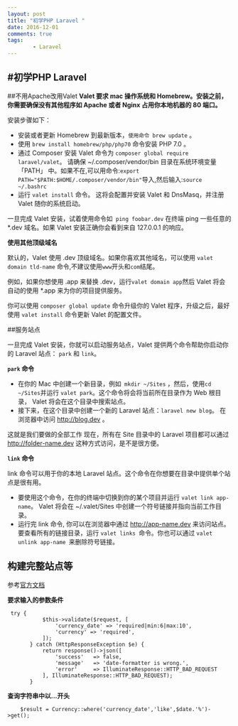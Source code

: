 ```yaml
---
layout: post
title: "初学PHP Laravel "
date: 2016-12-01
comments: true
tags: 
        - Laravel
---
```

#初学PHP Laravel
---

##不用Apache改用Valet
**Valet 要求 mac 操作系统和 Homebrew。安装之前，你需要确保没有其他程序如 Apache 或者 Nginx 占用你本地机器的 80 端口。**

 安装步骤如下：

 - 安装或者更新 Homebrew 到最新版本，```使用命令 brew update``` 。
 - 使用 ```brew install homebrew/php/php70``` 命令安装 PHP 7.0 。
 - 通过 Composer 安装 Valet 命令为 ```composer global require laravel/valet```。 请确保 ~/.composer/vendor/bin 目录在系统环境变量 「PATH」 中。如果不在,可以用命令:```export PATH="$PATH:$HOME/.composer/vendor/bin"```导入,然后输入:```source ~/.bashrc```
 - 运行 ```valet install``` 命令。 这将会配置并安装 Valet 和 DnsMasq，并注册 Valet 随你的系统启动。

一旦完成 Valet 安装，试着使用命令如``` ping foobar.dev``` 在终端 ping 一些任意的*.dev 域名。如果 Valet 安装正确你会看到来自 127.0.0.1 的响应。

**使用其他顶级域名**

默认的，Valet 使用 .dev 顶级域名。如果你喜欢其他域名，可以使用 ```valet domain tld-name``` 命令,不建议使用```www```开头和```com```结尾。

例如，如果你想使用 .app 来替换 .dev，运行``` valet domain app ```然后 Valet 将会自动的使用 *.app 来为你的项目提供服务。

你可以使用 ```composer global update``` 命令升级你的 Valet 程序，升级之后，最好使用 ```valet install``` 命令更新 Valet 的配置文件。

##服务站点

一旦完成 Valet 安装，你就可以启动服务站点，Valet 提供两个命令帮助你启动你的 Laravel 站点： ```park``` 和 ```link```。

**```park``` 命令**

- 在你的 Mac 中创建一个新目录，例如``` mkdir ~/Sites``` ，然后，使用``` cd ~/Sites ```并运行 ```valet park```。这个命令将会将当前所在目录作为 Web 根目录， Valet 将会在这个目录中搜索站点。
- 接下来，在这个目录中创建一个新的 Laravel 站点：```laravel new blog```。
在浏览器中访问 http://blog.dev 。

这就是我们要做的全部工作 现在，所有在 Site 目录中的 Laravel 项目都可以通过 http://folder-name.dev 这种方式访问，是不是很方便。

**```link``` 命令**

link 命令可以用于你的本地 Laravel 站点。这个命令在你想要在目录中提供单个站点是很有用。

- 要使用这个命令，在你的终端中切换到你的某个项目并运行 ```valet link app-name```。 Valet 将会在 ~/.valet/Sites 中创建一个符号链接并指向当前工作目录。
- 运行完 link 命令, 你可以在浏览器中通过 http://app-name.dev 来访问站点。
要查看所有的链接目录，运行 ```valet links ```命令。你也可以通过 ```valet unlink app-name ```来删除符号链接。

## 构建完整站点等
 参考[官方文档](https://laravel-china.org/docs/5.3/valet#serving-sites)

**要求输入的参数条件**

 ```
  try {
            $this->validate($request, [
                'currency_date' => 'required|min:6|max:10',
                'currency' => 'required',
            ]);
        } catch (HttpResponseException $e) {
            return response()->json([
                'success'   => false,
                'message'   => 'date-formatter is wrong.',
                'error'     => IlluminateResponse::HTTP_BAD_REQUEST
            ], IlluminateResponse::HTTP_BAD_REQUEST);
        }
```


**查询字符串中以...开头**


```
    $result = Currency::where('currency_date','like',$date.'%')->get();
```
 

